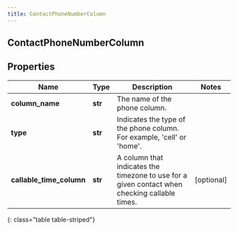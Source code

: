 ```yaml
---
title: ContactPhoneNumberColumn
---
```

## ContactPhoneNumberColumn

## Properties

|Name | Type | Description | Notes|
|------------ | ------------- | ------------- | -------------|
| **column_name** | **str** | The name of the phone column. | |
| **type** | **str** | Indicates the type of the phone column. For example, &#39;cell&#39; or &#39;home&#39;. | |
| **callable_time_column** | **str** | A column that indicates the timezone to use for a given contact when checking callable times. | [optional] |
{: class="table table-striped"}


